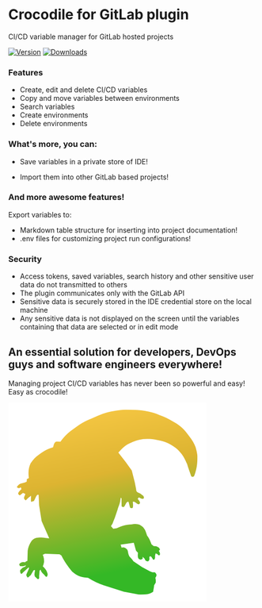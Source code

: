 # Crocodile for GitLab plugin
CI/CD variable manager for GitLab hosted projects

[![Version](https://img.shields.io/jetbrains/plugin/v/27303.svg)](https://plugins.jetbrains.com/plugin/27303)
[![Downloads](https://img.shields.io/jetbrains/plugin/d/27303.svg)](https://plugins.jetbrains.com/plugin/27303)


### Features
- Create, edit and delete CI/CD variables
- Copy and move variables between environments
- Search variables
- Create environments
- Delete environments

### What's more, you can:
- Save variables in a private store of IDE!

- Import them into other GitLab based projects!

### And more awesome features!
Export variables to:
- Markdown table structure for inserting into project documentation!
- .env files for customizing project run configurations!

### Security
- Access tokens, saved variables, search history and other sensitive user data do not transmitted to others
- The plugin communicates only with the GitLab API
- Sensitive data is securely stored in the IDE credential store on the local machine
- Any sensitive data is not displayed on the screen until the variables containing that data are selected or in edit mode


## An essential solution for developers, DevOps guys and software engineers everywhere!
Managing project CI/CD variables has never been so powerful and easy! Easy as crocodile!

![Crocodile for GitLab logo](https://github.com/yansioux/Crocodile-for-GitLab-plugin/blob/main/Misc/Logo/200x200/pluginIcon.svg?raw=true)

